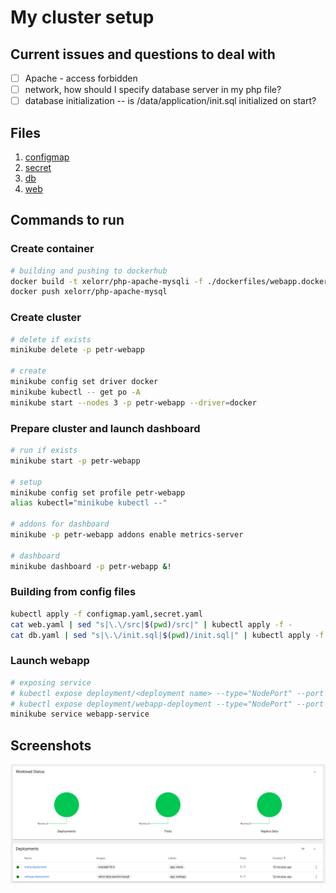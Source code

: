 # My cluster setup

## Current issues and questions to deal with

- [ ] Apache - access forbidden
- [ ] network, how should I specify database server in my php file?
- [ ] database initialization -- is /data/application/init.sql initialized on start?

## Files

1. [configmap](./configmap.yaml)
2. [secret](./secret.yaml)
3. [db](./db.yaml)
4. [web](./web.yaml)

## Commands to run

### Create container

```bash
# building and pushing to dockerhub
docker build -t xelorr/php-apache-mysqli -f ./dockerfiles/webapp.docker .
docker push xelorr/php-apache-mysql
```

### Create cluster

```bash
# delete if exists
minikube delete -p petr-webapp

# create
minikube config set driver docker
minikube kubectl -- get po -A
minikube start --nodes 3 -p petr-webapp --driver=docker
```

### Prepare cluster and launch dashboard

```bash
# run if exists
minikube start -p petr-webapp

# setup 
minikube config set profile petr-webapp
alias kubectl="minikube kubectl --"

# addons for dashboard
minikube -p petr-webapp addons enable metrics-server

# dashboard
minikube dashboard -p petr-webapp &!
```

### Building from config files

```bash
kubectl apply -f configmap.yaml,secret.yaml
cat web.yaml | sed "s|\.\/src|$(pwd)/src|" | kubectl apply -f -
cat db.yaml | sed "s|\.\/init.sql|$(pwd)/init.sql|" | kubectl apply -f -
```

### Launch webapp

```bash
# exposing service
# kubectl expose deployment/<deployment name> --type="NodePort" --port 8080 --cluster <cluster name>
# kubectl expose deployment/webapp-deployment --type="NodePort" --port 8880 --cluster petr-webapp
minikube service webapp-service
```

## Screenshots

![](./dashboard.png)

